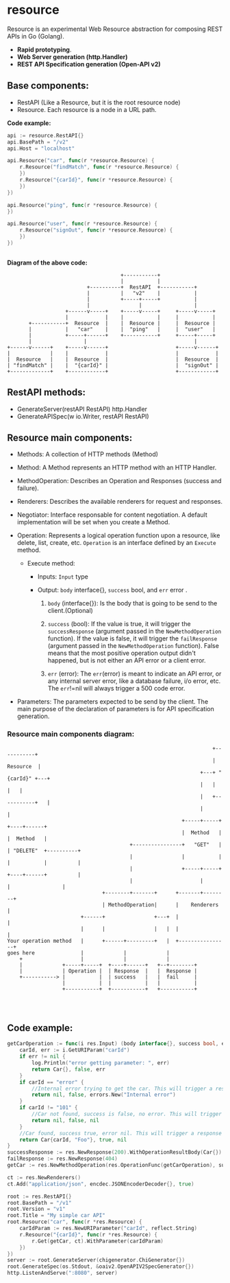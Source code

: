 # resource
Resource is an experimental Web Resource abstraction for composing REST APIs in Go (Golang).
 
- **Rapid prototyping**.
- **Web Server generation (http.Handler)**
- **REST API Specification generation (Open-API v2)**

## Base components:
- RestAPI (Like a Resource, but it is the root resource node)
- Resource. Each resource is a node in a URL path.

**Code example:**

```go
api := resource.RestAPI{}
api.BasePath = "/v2"
api.Host = "localhost"

api.Resource("car", func(r *resource.Resource) {
	r.Resource("findMatch", func(r *resource.Resource) {
	})
	r.Resource("{carId}", func(r *resource.Resource) {
	})
})

api.Resource("ping", func(r *resource.Resource) {
})

api.Resource("user", func(r *resource.Resource) {
	r.Resource("signOut", func(r *resource.Resource) {
	})
})
	
```

**Diagram of the above code:**

```
                                     +-----------+
                                     |           |
                          +----------+  RestAPI  +-----------+
                          |          |   "v2"    |           |
                          |          +-----+-----+           |
                          |                |                 |
                   +------v-----+    +-----v-----+     +-----v-----+
                   |            |    |           |     |           |
       +-----------+  Resource  |    |  Resource |     |  Resource |
       |           |   "car"    |    |  "ping"   |     |  "user"   |
       |           +-----+------+    +-----------+     +-----+-----+
       |                 |                                   |
+------v------+    +-----v------+                      +-----v------+
|             |    |            |                      |            |
|  Resource   |    |  Resource  |                      |  Resource  |
| "findMatch" |    |  "{carId}" |                      |  "signOut" |
+-------------+    +------------+                      +------------+

```


## RestAPI methods:
- GenerateServer(restAPI RestAPI) http.Handler
- GenerateAPISpec(w io.Writer, restAPI RestAPI)

## Resource main components:
- Methods: A collection of HTTP methods (Method)
- Method: A Method represents an HTTP method with an HTTP Handler.
- MethodOperation: Describes an Operation and Responses (success and failure).
- Renderers: Describes the available renderers for request and responses. 
- Negotiator: Interface responsable for content negotiation. A default implementation will be set when you create a Method.
- Operation: Represents a logical operation function upon a resource, like delete, list, create, etc. `Operation` is an interface defined by an `Execute` method.

	- Execute method:
		- 	Inputs: `Input` type
		- 	Output: `body` interface{}, `success` bool, and `err` error .
	

			1. `body` (interface{}): Is the body that is going to be send to the client.(Optional)
			2. `success` (bool): If the value is true, it will trigger the `successResponse` (argument passed in the `NewMethodOperation` function). If the value is false, it will trigger the `failResponse` (argument passed in the `NewMethodOperation` function). False means that the most positive operation output didn't happened, but is not either an API error or a client error.

			3.  `err` (error): The `err`(error) is meant to indicate an API error, or any internal server error, like a database failure, i/o error, etc. The `err`!=nil will always trigger a 500 code error.
	
- Parameters: The parameters expected to be send by the client. The main purpose of the declaration of parameters is for API specification generation.

### Resource main components diagram:

```
                                                                   +-----------+
                                                                   | Resource  |
                                                               +---+ "{carId}" +---+
                                                               |   |           |   |
                                                               |   +-----------+   |
                                                               |                   |
                                                         +-----+-----+        +----+------+
                                                         |  Method   |        |  Method   |
                                        +----------------+   "GET"   |        | "DELETE"  +----------+
                                        |                |           |        |           |          |
                                        |                +-----+-----+        +----+------+          |
                                        |                      |                   |                 |
                               +--------+-------+      +-------+--------+
                               | MethodOperation|      |    Renderers   |
                        +------+                +---+  |                |
                        |      |                |   |  |                |
Your operation method   |      +------+---------+   |  +----------------+
goes here               |             |             |
    +                   |             |             |
    |             +-----+-----+  +----+------+   +--+--------+
    |             | Operation |  | Response  |   |  Response |
    +-----------> |           |  | success   |   |  fail     |
                  |           |  |           |   |           |
                  +-----------+  +-----------+   +-----------+




```

## Code example:
```go
getCarOperation := func(i res.Input) (body interface{}, success bool, err error) {
	carId, err := i.GetURIParam("carId")
	if err != nil {
		log.Println("error getting parameter: ", err)
		return Car{}, false, err
	}
	if carId == "error" {
		//Internal error trying to get the car. This will trigger a response code 500
		return nil, false, errors.New("Internal error")
	}
	if carId != "101" {
		//Car not found, success is false, no error. This will trigger a response code 404
		return nil, false, nil
	}
	//Car found, success true, error nil. This will trigger a response code 200
	return Car{carId, "Foo"}, true, nil
}
successResponse := res.NewResponse(200).WithOperationResultBody(Car{})
failResponse := res.NewResponse(404)
getCar := res.NewMethodOperation(res.OperationFunc(getCarOperation), successResponse).WithFailResponse(failResponse)

ct := res.NewRenderers()
ct.Add("application/json", encdec.JSONEncoderDecoder{}, true)

root := res.RestAPI{}
root.BasePath = "/v1"
root.Version = "v1"
root.Title = "My simple car API"
root.Resource("car", func(r *res.Resource) {
	carIdParam := res.NewURIParameter("carId", reflect.String)
	r.Resource("{carId}", func(r *res.Resource) {
		r.Get(getCar, ct).WithParameter(carIdParam)
	})
})
server := root.GenerateServer(chigenerator.ChiGenerator{})
root.GenerateSpec(os.Stdout, &oaiv2.OpenAPIV2SpecGenerator{})
http.ListenAndServe(":8080", server)
```
